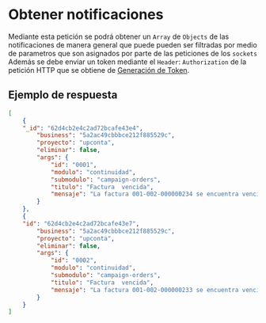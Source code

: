 # Obtener notificaciones

Mediante esta petición se podrá obtener un `Array` de `Objects` de las
notificaciones de manera general que puede pueden ser filtradas por
medio de parametros que son asignados por parte de las peticiones de
los `sockets`
Además se debe enviar un token mediante el `Header`: `Authorization` de la
petición HTTP que se obtiene de [Generación de Token](/bank/auth/post.html#autentificacion).

<!--Params methodtwo="GET"/-->

## Ejemplo de respuesta

```json
[
	{
    "_id": "62d4cb2e4c2ad72bcafe43e4",
		"business": "5a2ac49cbbbce212f885529c",
		"proyecto": "upconta",
		"eliminar": false,
		"args": {
			"id": "0001",
			"modulo": "continuidad",
			"submodulo": "campaign-orders",
			"titulo": "Factura  vencida",
			"mensaje": "La factura 001-002-000000234 se encuentra vencida por 39 días"
		}
	},
	{
    "id": "62d4cb2e4c2ad72bcafe43e7",
		"business": "5a2ac49cbbbce212f885529c",
		"proyecto": "upconta",
		"eliminar": false,
		"args": {
			"id": "0002",
			"modulo": "continuidad",
			"submodulo": "campaign-orders",
			"titulo": "Factura  vencida",
			"mensaje": "La factura 001-002-000000233 se encuentra vencida por 36 días"
		}
	}
]
```
